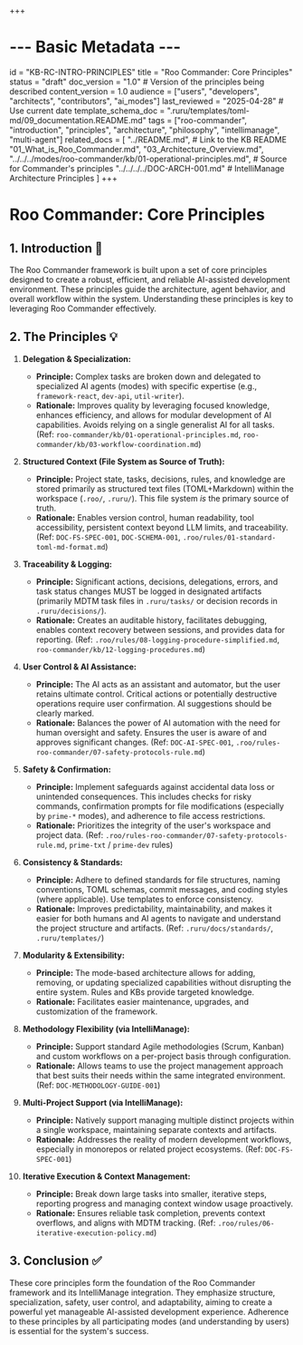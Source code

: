 +++
# --- Basic Metadata ---
id = "KB-RC-INTRO-PRINCIPLES"
title = "Roo Commander: Core Principles"
status = "draft"
doc_version = "1.0" # Version of the principles being described
content_version = 1.0
audience = ["users", "developers", "architects", "contributors", "ai_modes"]
last_reviewed = "2025-04-28" # Use current date
template_schema_doc = ".ruru/templates/toml-md/09_documentation.README.md"
tags = ["roo-commander", "introduction", "principles", "architecture", "philosophy", "intellimanage", "multi-agent"]
related_docs = [
    "../README.md", # Link to the KB README
    "01_What_is_Roo_Commander.md",
    "03_Architecture_Overview.md",
    "../../../modes/roo-commander/kb/01-operational-principles.md", # Source for Commander's principles
    "../../../../DOC-ARCH-001.md" # IntelliManage Architecture Principles
    ]
+++

# Roo Commander: Core Principles

## 1. Introduction 🎯

The Roo Commander framework is built upon a set of core principles designed to create a robust, efficient, and reliable AI-assisted development environment. These principles guide the architecture, agent behavior, and overall workflow within the system. Understanding these principles is key to leveraging Roo Commander effectively.

## 2. The Principles 💡

1.  **Delegation & Specialization:**
    *   **Principle:** Complex tasks are broken down and delegated to specialized AI agents (modes) with specific expertise (e.g., `framework-react`, `dev-api`, `util-writer`).
    *   **Rationale:** Improves quality by leveraging focused knowledge, enhances efficiency, and allows for modular development of AI capabilities. Avoids relying on a single generalist AI for all tasks. (Ref: `roo-commander/kb/01-operational-principles.md`, `roo-commander/kb/03-workflow-coordination.md`)

2.  **Structured Context (File System as Source of Truth):**
    *   **Principle:** Project state, tasks, decisions, rules, and knowledge are stored primarily as structured text files (TOML+Markdown) within the workspace (`.roo/`, `.ruru/`). This file system *is* the primary source of truth.
    *   **Rationale:** Enables version control, human readability, tool accessibility, persistent context beyond LLM limits, and traceability. (Ref: `DOC-FS-SPEC-001`, `DOC-SCHEMA-001`, `.roo/rules/01-standard-toml-md-format.md`)

3.  **Traceability & Logging:**
    *   **Principle:** Significant actions, decisions, delegations, errors, and task status changes MUST be logged in designated artifacts (primarily MDTM task files in `.ruru/tasks/` or decision records in `.ruru/decisions/`).
    *   **Rationale:** Creates an auditable history, facilitates debugging, enables context recovery between sessions, and provides data for reporting. (Ref: `.roo/rules/08-logging-procedure-simplified.md`, `roo-commander/kb/12-logging-procedures.md`)

4.  **User Control & AI Assistance:**
    *   **Principle:** The AI acts as an assistant and automator, but the user retains ultimate control. Critical actions or potentially destructive operations require user confirmation. AI suggestions should be clearly marked.
    *   **Rationale:** Balances the power of AI automation with the need for human oversight and safety. Ensures the user is aware of and approves significant changes. (Ref: `DOC-AI-SPEC-001`, `.roo/rules-roo-commander/07-safety-protocols-rule.md`)

5.  **Safety & Confirmation:**
    *   **Principle:** Implement safeguards against accidental data loss or unintended consequences. This includes checks for risky commands, confirmation prompts for file modifications (especially by `prime-*` modes), and adherence to file access restrictions.
    *   **Rationale:** Prioritizes the integrity of the user's workspace and project data. (Ref: `.roo/rules-roo-commander/07-safety-protocols-rule.md`, `prime-txt` / `prime-dev` rules)

6.  **Consistency & Standards:**
    *   **Principle:** Adhere to defined standards for file structures, naming conventions, TOML schemas, commit messages, and coding styles (where applicable). Use templates to enforce consistency.
    *   **Rationale:** Improves predictability, maintainability, and makes it easier for both humans and AI agents to navigate and understand the project structure and artifacts. (Ref: `.ruru/docs/standards/`, `.ruru/templates/`)

7.  **Modularity & Extensibility:**
    *   **Principle:** The mode-based architecture allows for adding, removing, or updating specialized capabilities without disrupting the entire system. Rules and KBs provide targeted knowledge.
    *   **Rationale:** Facilitates easier maintenance, upgrades, and customization of the framework.

8.  **Methodology Flexibility (via IntelliManage):**
    *   **Principle:** Support standard Agile methodologies (Scrum, Kanban) and custom workflows on a per-project basis through configuration.
    *   **Rationale:** Allows teams to use the project management approach that best suits their needs within the same integrated environment. (Ref: `DOC-METHODOLOGY-GUIDE-001`)

9.  **Multi-Project Support (via IntelliManage):**
    *   **Principle:** Natively support managing multiple distinct projects within a single workspace, maintaining separate contexts and artifacts.
    *   **Rationale:** Addresses the reality of modern development workflows, especially in monorepos or related project ecosystems. (Ref: `DOC-FS-SPEC-001`)

10. **Iterative Execution & Context Management:**
    *   **Principle:** Break down large tasks into smaller, iterative steps, reporting progress and managing context window usage proactively.
    *   **Rationale:** Ensures reliable task completion, prevents context overflows, and aligns with MDTM tracking. (Ref: `.roo/rules/06-iterative-execution-policy.md`)

## 3. Conclusion ✅

These core principles form the foundation of the Roo Commander framework and its IntelliManage integration. They emphasize structure, specialization, safety, user control, and adaptability, aiming to create a powerful yet manageable AI-assisted development experience. Adherence to these principles by all participating modes (and understanding by users) is essential for the system's success.